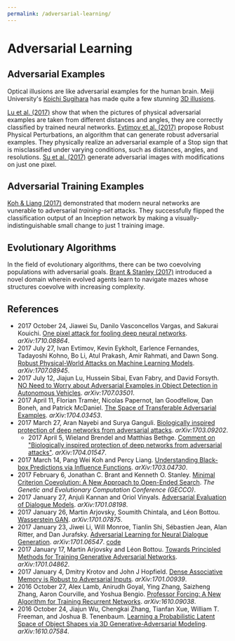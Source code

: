 ```yaml
---
permalink: /adversarial-learning/
---
```

# Adversarial Learning

## Adversarial Examples

Optical illusions are like adversarial examples for the human brain. Meiji University's [Koichi Sugihara](http://home.mims.meiji.ac.jp/~sugihara/Welcomee.html) has made quite a few stunning [3D illusions](https://twitter.com/machinepix/status/864543509486870528).

[Lu et al. (2017)](https://arxiv.org/abs/1707.03501) show that when the pictures of physical adversarial examples are taken from different distances and angles, they are correctly classified by trained neural networks. [Evtimov et al. (2017)](https://arxiv.org/abs/1707.08945) propose Robust Physical Perturbations, an algorithm that can generate robust adversarial examples. They physically realize an adversarial example of a Stop sign that is misclassified under varying conditions, such as distances, angles, and resolutions. [Su et al. (2017)](https://arxiv.org/abs/1710.08864) generate adversarial images with modifications on just one pixel.

## Adversarial Training Examples

[Koh & Liang (2017)](https://arxiv.org/abs/1703.04730) demonstrated that modern neural networks are vunerable to adversarial *training-set* attacks. They successfully flipped the classification output of an Inception network by making a visually-indistinguishable small change to just 1 training image.

## Evolutionary Algorithms

In the field of evolutionary algorithms, there can be two coevolving populations with adversarial goals. [Brant & Stanley (2017)](http://eplex.cs.ucf.edu/papers/brant_gecco17.pdf) introduced a novel domain wherein evolved agents learn to navigate mazes whose structures coevolve with increasing complexity.

## References

* 2017 October 24, Jiawei Su, Danilo Vasconcellos Vargas, and Sakurai Kouichi. [One pixel attack for fooling deep neural networks](https://arxiv.org/abs/1710.08864). *arXiv:1710.08864*.
* 2017 July 27, Ivan Evtimov, Kevin Eykholt, Earlence Fernandes, Tadayoshi Kohno, Bo Li, Atul Prakash, Amir Rahmati, and Dawn Song. [Robust Physical-World Attacks on Machine Learning Models](https://arxiv.org/abs/1707.08945). *arXiv:1707.08945*.
* 2017 July 12, Jiajun Lu, Hussein Sibai, Evan Fabry, and David Forsyth. [NO Need to Worry about Adversarial Examples in Object Detection in Autonomous Vehicles](https://arxiv.org/abs/1707.03501). *arXiv:1707.03501*.
* 2017 April 11, Florian Tramèr, Nicolas Papernot, Ian Goodfellow, Dan Boneh, and Patrick McDaniel. [The Space of Transferable Adversarial Examples](https://arxiv.org/abs/1704.03453). *arXiv:1704.03453*.
* 2017 March 27, Aran Nayebi and Surya Ganguli. [Biologically inspired protection of deep networks from adversarial attacks](https://arxiv.org/abs/1703.09202). *arXiv:1703.09202*.
  * 2017 April 5, Wieland Brendel and Matthias Bethge. [Comment on "Biologically inspired protection of deep networks from adversarial attacks"](https://arxiv.org/abs/1704.01547). *arXiv:1704.01547*.
* 2017 March 14, Pang Wei Koh and Percy Liang. [Understanding Black-box Predictions via Influence Functions](https://arxiv.org/abs/1703.04730). *arXiv:1703.04730*.
* 2017 February 6, Jonathan C. Brant and Kenneth O. Stanley. [Minimal Criterion Coevolution: A New Approach to Open-Ended Search](http://eplex.cs.ucf.edu/papers/brant_gecco17.pdf). *The Genetic and Evolutionary Computation Conference (GECCO)*.
* 2017 January 27, Anjuli Kannan and Oriol Vinyals. [Adversarial Evaluation of Dialogue Models](https://arxiv.org/abs/1701.08198). *arXiv:1701.08198*.
* 2017 January 26, Martin Arjovsky, Soumith Chintala, and Léon Bottou. [Wasserstein GAN](https://arxiv.org/abs/1701.07875). *arXiv:1701.07875*.
* 2017 January 23, Jiwei Li, Will Monroe, Tianlin Shi, Sébastien Jean, Alan Ritter, and Dan Jurafsky. [Adversarial Learning for Neural Dialogue Generation](https://arxiv.org/abs/1701.06547). *arXiv:1701.06547*. [code](https://github.com/jiweil/Neural-Dialogue-Generation)
* 2017 January 17, Martin Arjovsky and Léon Bottou. [Towards Principled Methods for Training Generative Adversarial Networks](https://arxiv.org/abs/1701.04862). *arXiv:1701.04862*.
* 2017 January 4, Dmitry Krotov and John J Hopfield. [Dense Associative Memory is Robust to Adversarial Inputs](https://arxiv.org/abs/1701.00939). *arXiv:1701.00939*.
* 2016 October 27, Alex Lamb, Anirudh Goyal, Ying Zhang, Saizheng Zhang, Aaron Courville, and Yoshua Bengio. [Professor Forcing: A New Algorithm for Training Recurrent Networks](https://arxiv.org/abs/1610.09038). *arXiv:1610.09038*.
* 2016 October 24, Jiajun Wu, Chengkai Zhang, Tianfan Xue, William T. Freeman, and Joshua B. Tenenbaum. [Learning a Probabilistic Latent Space of Object Shapes via 3D Generative-Adversarial Modeling](https://arxiv.org/abs/1610.07584). *arXiv:1610.07584*.

